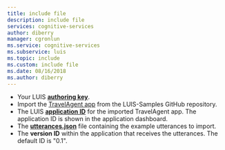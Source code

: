 ```yaml
---
title: include file
description: include file 
services: cognitive-services
author: diberry
manager: cgronlun
ms.service: cognitive-services
ms.subservice: luis
ms.topic: include
ms.custom: include file
ms.date: 08/16/2018
ms.author: diberry
--- 
```

* Your LUIS **[authoring key](../articles/cognitive-services/luis/luis-concept-keys.md#authoring-key)**. 
* Import the [TravelAgent app](https://github.com/Microsoft/LUIS-Samples/blob/master/documentation-samples/quickstarts/change-model/TravelAgent.json) from the LUIS-Samples GitHub repository. 
* The LUIS [**application ID**](../articles/cognitive-services/luis/luis-get-started-create-app.md) for the imported TravelAgent app. The application ID is shown in the application dashboard. 
* The **[utterances.json](https://github.com/Microsoft/LUIS-Samples/blob/master/documentation-samples/quickstarts/change-model/utterances.json)** file containing the example utterances to import. 
* The **version ID** within the application that receives the utterances. The default ID is "0.1".
